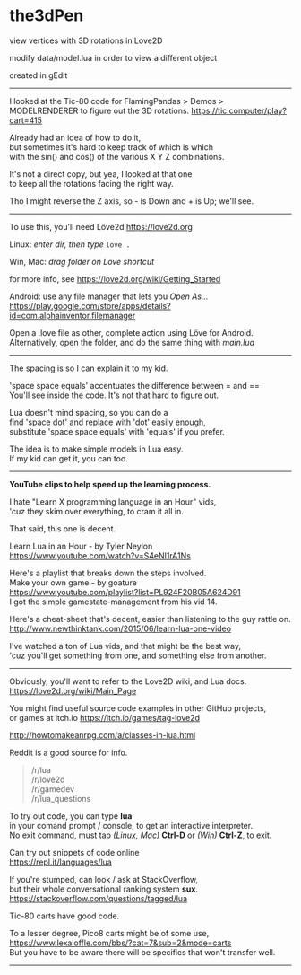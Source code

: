 # the3dPen
view vertices with 3D rotations in Love2D

modify  data/model.lua  in order to view a different object

created in gEdit

---

I looked at the Tic-80 code for
FlamingPandas > Demos > MODELRENDERER
to figure out the 3D rotations.
https://tic.computer/play?cart=415

Already had an idea of how to do it,  
but sometimes it's hard to keep track of which is which  
with the sin() and cos() of the various X Y Z combinations.  

It's not a direct copy, but yea, I looked at that one  
to keep all the rotations facing the right way.

Tho I might reverse the Z axis, so - is Down and + is Up;  we'll see.

---
To use this, you'll need Löve2d
https://love2d.org

Linux: *enter dir, then type*
`love .`

Win, Mac:  *drag folder on Love shortcut*

for more info, see https://love2d.org/wiki/Getting_Started

Android:  use any file manager that lets you *Open As...*  
https://play.google.com/store/apps/details?id=com.alphainventor.filemanager

Open a .love file as other, complete action using Löve for Android.  
Alternatively, open the folder, and do the same thing with *main.lua*

---
The spacing is so I can explain it to my kid.

'space space equals' accentuates the difference between = and ==  
You'll see inside the code.  It's not that hard to figure out.

Lua doesn't mind spacing, so you can do a  
find 'space dot' and replace with 'dot' easily enough,  
substitute 'space space equals' with 'equals' if you prefer.

The idea is to make simple models in Lua easy.  
If my kid can get it, you can too.

---
**YouTube clips to help speed up the learning process.**

I hate "Learn X programming language in an Hour" vids,  
'cuz they skim over everything, to cram it all in.

That said, this one is decent.

Learn Lua in an Hour - by Tyler Neylon  
https://www.youtube.com/watch?v=S4eNl1rA1Ns


Here's a playlist that breaks down the steps involved.  
Make your own game - by goature  
https://www.youtube.com/playlist?list=PL924F20B05A624D91  
I got the simple gamestate-management from his vid 14.


Here's a cheat-sheet that's decent, easier than listening to the guy rattle on.  
http://www.newthinktank.com/2015/06/learn-lua-one-video

I've watched a ton of Lua vids, and that might be the best way,  
'cuz you'll get something from one, and something else from another.

---
Obviously, you'll want to refer to the Love2D wiki, and Lua docs.  
https://love2d.org/wiki/Main_Page

You might find useful source code examples in other GitHub projects,  
or games at itch.io  https://itch.io/games/tag-love2d

http://howtomakeanrpg.com/a/classes-in-lua.html

Reddit is a good source for info.  
> /r/lua  
> /r/love2d  
> /r/gamedev  
> /r/lua_questions

To try out code, you can type **lua**  
in your comand prompt / console, to get an interactive interpreter.  
No exit command, must tap *(Linux, Mac)* **Ctrl-D** or *(Win)* **Ctrl-Z**, to exit.

Can try out snippets of code online  
https://repl.it/languages/lua

If you're stumped, can look / ask at StackOverflow,  
but their whole conversational ranking system **sux**.  
https://stackoverflow.com/questions/tagged/lua

Tic-80 carts have good code.

To a lesser degree, Pico8 carts might be of some use,  
https://www.lexaloffle.com/bbs/?cat=7&sub=2&mode=carts  
But you have to be aware there will be specifics that won't transfer well.

---
